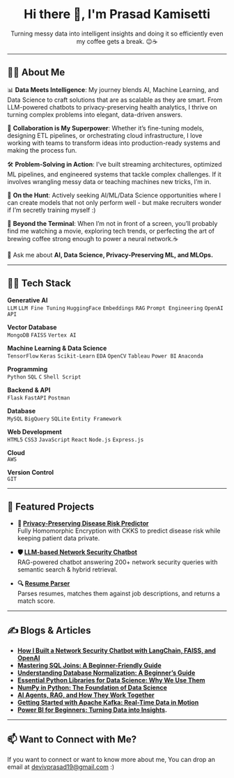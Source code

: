 <h1 align="center">Hi there 👋, I'm Prasad Kamisetti</h1>
<p align="center">
Turning messy data into intelligent insights and doing it so efficiently even my coffee gets a break. 😉☕</p>

------------------------------------------------------------------------------------------------------------------------------------------------------
## 🙎‍♂️ About Me

📊 **Data Meets Intelligence**: My journey blends AI, Machine Learning, and Data Science to craft solutions that are as scalable as they are smart. From LLM-powered chatbots to privacy-preserving health analytics, I thrive on turning complex problems into elegant, data-driven answers.

🤝 **Collaboration is My Superpower**: Whether it’s fine-tuning models, designing ETL pipelines, or orchestrating cloud infrastructure, I love working with teams to transform ideas into production-ready systems and making the process fun.

🛠 **Problem-Solving in Action**: I’ve built streaming architectures, optimized ML pipelines, and engineered systems that tackle complex challenges. If it involves wrangling messy data or teaching machines new tricks, I’m in. 

🎯 **On the Hunt**: Actively seeking AI/ML/Data Science opportunities where I can create models that not only perform well - but make recruiters wonder if I’m secretly training myself :) 

🌟 **Beyond the Terminal**: When I’m not in front of a screen, you’ll probably find me watching a movie, exploring tech trends, or perfecting the art of brewing coffee strong enough to power a neural network.☕

💬 Ask me about **AI, Data Science, Privacy-Preserving ML, and MLOps.**

------------------------------------------------------------------------------------------------------------------------------------------------------

## 🧑‍💻 Tech Stack

**Generative AI**  
`LLM` `LLM Fine Tuning` `HuggingFace` `Embeddings` `RAG` `Prompt Engineering` `OpenAI API`

**Vector Database**  
`MongoDB` `FAISS` `Vertex AI`

**Machine Learning & Data Science**  
`TensorFlow` `Keras` `Scikit-Learn` `EDA` `OpenCV` `Tableau` `Power BI` `Anaconda`

**Programming**  
`Python` `SQL` `C` `Shell Script`

**Backend & API**  
`Flask` `FastAPI` `Postman`

**Database**  
`MySQL` `BigQuery` `SQLite` `Entity Framework`

**Web Development**  
`HTML5` `CSS3` `JavaScript` `React` `Node.js` `Express.js`

**Cloud**  
`AWS` 

**Version Control**  
`GIT`

------------------------------------------------------------------------------------------------------------------------------------------------------

## 📌 Featured Projects

- **🔐 [Privacy-Preserving Disease Risk Predictor](https://github.com/prasad-kamisettti/FHE-on-disease-prediction-)**  
  Fully Homomorphic Encryption with CKKS to predict disease risk while keeping patient data private. 

- **🛡️ [LLM-based Network Security Chatbot](https://github.com/prasad-kamisettti/Network-Security---Q-A-Chatbot-Project)**  
  RAG-powered chatbot answering 200+ network security queries with semantic search & hybrid retrieval. 

- **🔍 [Resume Parser](https://github.com/prasad-kamisettti/resume-scanner-project-)**  
Parses resumes, matches them against job descriptions, and returns a match score.


------------------------------------------------------------------------------------------------------------------------------------------------------------------------------------------------------

## ✍️ Blogs & Articles
- **[How I Built a Network Security Chatbot with LangChain, FAISS, and OpenAI](https://medium.com/@vara2000prasad/building-a-network-security-chatbot-with-langchain-faiss-and-open-ai-7b96bb919db2)**
- **[Mastering SQL Joins: A Beginner-Friendly Guide](https://medium.com/@vara2000prasad/mastering-sql-joins-a-beginner-friendly-guide-b534ea5b9c89)**
- **[Understanding Database Normalization: A Beginner’s Guide](https://medium.com/@vara2000prasad/understanding-database-normalization-a-beginners-guide-bf96e2490905)**
- **[Essential Python Libraries for Data Science: Why We Use Them](https://medium.com/@vara2000prasad/essential-python-libraries-for-data-science-why-we-use-them-761af79793b0)**
- **[NumPy in Python: The Foundation of Data Science](https://medium.com/@vara2000prasad/numpy-in-python-the-foundation-of-data-science-9b75acca5e6c)**
- **[AI Agents, RAG, and How They Work Together](https://medium.com/@vara2000prasad/ai-agents-rag-and-how-they-work-together-a50fd38c24d9)**
- **[Getting Started with Apache Kafka: Real-Time Data in Motion](https://medium.com/@vara2000prasad/getting-started-with-apache-kafka-real-time-data-in-motion-99c7573a168c)**
- **[Power BI for Beginners: Turning Data into Insights](https://medium.com/@vara2000prasad/power-bi-for-beginners-turning-data-into-insights-aa488becbddd).**


------------------------------------------------------------------------------------------------------------------------------------------------------------------------------------------------------
## 📫 Want to Connect with Me?
If you want to connect or want to know more about me, You can drop an email at devivprasad19@gmail.com :)
